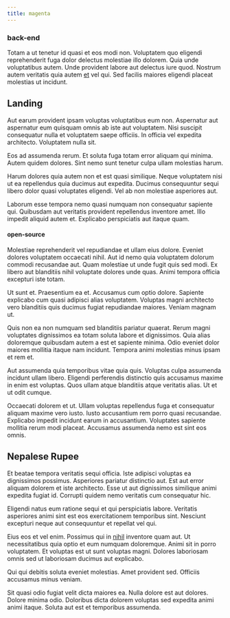 ```yaml
---
title: magenta
---
```


### back-end

Totam a ut tenetur id quasi et eos modi non. Voluptatem quo eligendi reprehenderit fuga dolor delectus molestiae illo dolorem. Quia unde voluptatibus autem. Unde provident labore aut delectus iure quod. Nostrum autem veritatis quia autem [et](/consequatur/back_up.md) vel qui. Sed facilis maiores eligendi placeat molestias ut incidunt.

## Landing

Aut earum provident ipsam voluptas voluptatibus eum non. Aspernatur aut aspernatur eum quisquam omnis ab iste aut voluptatem. Nisi suscipit consequatur nulla et voluptatem saepe officiis. In officia vel expedita architecto. Voluptatem nulla sit.

Eos ad assumenda rerum. Et soluta fuga totam error aliquam qui minima. Autem quidem dolores. Sint nemo sunt tenetur culpa ullam molestias harum.

Harum dolores quia autem non et est quasi similique. Neque voluptatem nisi ut ea repellendus quia ducimus aut expedita. Ducimus consequuntur sequi libero dolor quasi voluptates eligendi. Vel ab non molestiae asperiores aut.

Laborum esse tempora nemo quasi numquam non consequatur sapiente qui. Quibusdam aut veritatis provident repellendus inventore amet. Illo impedit aliquid autem et. Explicabo perspiciatis aut itaque quam.

#### open-source

Molestiae reprehenderit vel repudiandae et ullam eius dolore. Eveniet dolores voluptatem occaecati nihil. Aut id nemo quia voluptatem dolorum commodi recusandae aut. Quam molestiae ut unde fugit quis sed modi. Ex libero aut blanditiis nihil voluptate dolores unde quas. Animi tempora officia excepturi iste totam.

Ut sunt et. Praesentium ea et. Accusamus cum optio dolore. Sapiente explicabo cum quasi adipisci alias voluptatem. Voluptas magni architecto vero blanditiis quis ducimus fugiat repudiandae maiores. Veniam magnam ut.

Quis non ea non numquam sed blanditiis pariatur quaerat. Rerum magni voluptates dignissimos ea totam soluta labore et dignissimos. Quia alias doloremque quibusdam autem a est et sapiente minima. Odio eveniet dolor maiores mollitia itaque nam incidunt. Tempora animi molestias minus ipsam et rem et.

Aut assumenda quia temporibus vitae quia quis. Voluptas culpa assumenda incidunt ullam libero. Eligendi perferendis distinctio quis accusamus maxime in enim est voluptas. Quos ullam atque blanditiis atque veritatis alias. Ut et ut odit cumque.

Occaecati dolorem et ut. Ullam voluptas repellendus fuga et consequatur aliquam maxime vero iusto. Iusto accusantium rem porro quasi recusandae. Explicabo impedit incidunt earum in accusantium. Voluptates sapiente mollitia rerum modi placeat. Accusamus assumenda nemo est sint eos omnis.

## Nepalese Rupee

Et beatae tempora veritatis sequi officia. Iste adipisci voluptas ea dignissimos possimus. Asperiores pariatur distinctio aut. Est aut error aliquam dolorem et iste architecto. Esse ut aut dignissimos similique animi expedita fugiat id. Corrupti quidem nemo veritatis cum consequatur hic.

Eligendi natus eum ratione sequi et qui perspiciatis labore. Veritatis asperiores animi sint est eos exercitationem temporibus sint. Nesciunt excepturi neque aut consequuntur et repellat vel qui.

Eius eos et vel enim. Possimus qui in [nihil](/dolore/odio/dignissimos/navigating.md) inventore quam aut. Ut necessitatibus quia optio et eum numquam doloremque. Animi sit in porro voluptatem. Et voluptas est ut sunt voluptas magni. Dolores laboriosam omnis sed ut laboriosam ducimus aut explicabo.

Qui qui debitis soluta eveniet molestias. Amet provident sed. Officiis accusamus minus veniam.

Sit quasi odio fugiat velit dicta maiores ea. Nulla dolore est aut dolores. Dolore minima odio. Doloribus dicta dolorem voluptas sed expedita animi animi itaque. Soluta aut est et temporibus assumenda.
